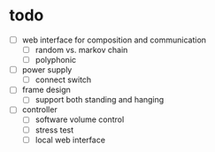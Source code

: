 # todo

- [ ] web interface for composition and communication
  - [ ] random vs. markov chain
  - [ ] polyphonic
- [ ] power supply
  - [ ] connect switch
- [ ] frame design
  - [ ] support both standing and hanging
- [ ] controller
  - [ ] software volume control
  - [ ] stress test
  - [ ] local web interface